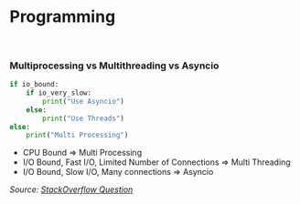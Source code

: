 # Programming

<br>

### Multiprocessing vs Multithreading vs Asyncio

```py
if io_bound:
    if io_very_slow:
        print("Use Asyncio")
    else:
        print("Use Threads")
else:
    print("Multi Processing")
```

- CPU Bound => Multi Processing
- I/O Bound, Fast I/O, Limited Number of Connections => Multi Threading
- I/O Bound, Slow I/O, Many connections => Asyncio

_Source: [StackOverflow Question](https://stackoverflow.com/a/52498068)_
